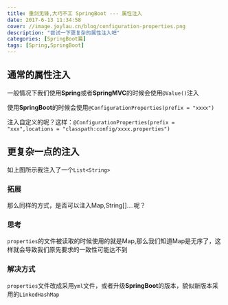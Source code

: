```yaml
---
title: 重剑无锋,大巧不工 SpringBoot --- 属性注入
date: 2017-6-13 11:34:58
cover: //image.joylau.cn/blog/configuration-properties.png
description: "尝试一下更复杂的属性注入吧"
categories: [SpringBoot篇]
tags: [Spring,SpringBoot]
---
```


<!-- more -->

## 通常的属性注入

一般情况下我们使用**Spring**或者**SpringMVC**的时候会使用`@Value()`注入

使用**SpringBoot**的时候会使用`@ConfigurationProperties(prefix = "xxxx")`

注入自定义的呢？这样：`@ConfigurationProperties(prefix = "xxx",locations = "classpath:config/xxxx.properties") `


## 更复杂一点的注入


如上图所示我注入了一个`List<String>`

### 拓展

那么同样的方式，是否可以注入Map<String>,String[]....呢？


### 思考

`properties`的文件被读取的时候使用的就是Map,那么我们知道Map是无序了，这样就会导致我们原先要求的一致性可能达不到

### 解决方式
`properties`文件改成采用`yml`文件，或者升级**SpringBoot**的版本，貌似新版本采用的`LinkedHashMap`